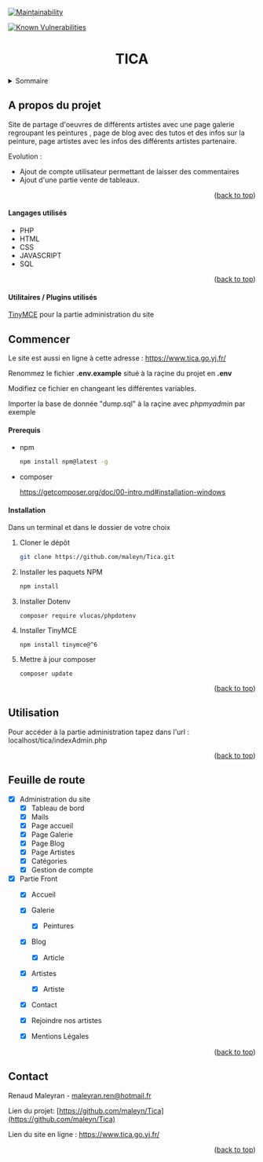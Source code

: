 <div id="top"></div>

[![Maintainability](https://api.codeclimate.com/v1/badges/5801c40dbc2f93e6b1b8/maintainability)](https://codeclimate.com/github/maleyn/Tica/maintainability)

[![Known Vulnerabilities](https://snyk.io/test/github/maleyn/Tica/badge.svg)](https://snyk.io/test/github/maleyn/Tica)



<h1 align="center">TICA</h1>


<details>
  <summary>Sommaire</summary>
  <ol>
    <li>
      <a href="#A propos du projet">A propos du projet</a>
      <ul>
        <li><a href="#Langages utilisés">langages utilisés</a></li>
      </ul>
    </li>
    <li>
      <a href="#commencer">Commencer</a>
      <ul>
        <li><a href="#prerequis">Prérequis</a></li>
        <li><a href="#installation">Installation</a></li>
      </ul>
    </li>
    <li><a href="#usage">Utilisation</a></li>
    <li><a href="#roadmap">Feuille de route</a></li>
    <li><a href="#contact">Contact</a></li>
  </ol>
</details>





## A propos du projet



Site de partage d'oeuvres de différents artistes avec une page galerie regroupant les peintures , page de blog avec des tutos et des infos sur la peinture, page artistes avec les infos des différents artistes partenaire.

Evolution :

- Ajout de compte utilisateur permettant de laisser des commentaires
- Ajout d'une partie vente de tableaux.

<p align="right">(<a href="#top">back to top</a>)</p>



#### Langages utilisés

* PHP
* HTML
* CSS
* JAVASCRIPT
* SQL

<p align="right">(<a href="#top">back to top</a>)</p>

#### Utilitaires / Plugins utilisés

[TinyMCE](https://www.tiny.cloud/) pour la partie administration du site

## Commencer

Le site est aussi en ligne à cette adresse : https://www.tica.go.yj.fr/

Renommez le fichier **.env.example** situé à la raçine du projet en **.env**   

Modifiez ce fichier en changeant les différentes variables.

Importer la base de donnée "dump.sql" à la raçine avec *phpmyadmin* par exemple



#### Prerequis

* npm
  
  ```sh
  npm install npm@latest -g
  ```

- composer

  https://getcomposer.org/doc/00-intro.md#installation-windows

  

#### Installation

Dans un terminal et dans le dossier de votre choix

1. Cloner le dépôt
   ```sh
   git clone https://github.com/maleyn/Tica.git
   ```

2. Installer les paquets NPM
   ```sh
   npm install
   ```

3. Installer Dotenv

   ```shell
   composer require vlucas/phpdotenv
   ```

4. Installer TinyMCE

   ```shell
   npm install tinymce@^6
   ```

   

5. Mettre à jour composer

   ```shell
   composer update
   ```


<p align="right">(<a href="#top">back to top</a>)</p>



## Utilisation

Pour accéder à la partie administration tapez dans l'url : localhost/tica/indexAdmin.php

<p align="right">(<a href="#top">back to top</a>)</p>



## Feuille de route

- [x] Administration du site
    - [x] Tableau de bord
    - [x] Mails
    - [x] Page accueil
    - [x] Page Galerie
    - [x] Page Blog
    - [x] Page Artistes
    - [x] Catégories
    - [x] Gestion de compte
    
- [x] Partie Front
    - [x] Accueil
    
    - [x] Galerie
        - [x] Peintures
    
    - [x] Blog
      
      - [x] Article
      
    - [x] Artistes
    
        - [x] Artiste
    
    - [x] Contact
    
    - [x] Rejoindre nos artistes
    
    - [x] Mentions Légales
    
        


<p align="right">(<a href="#top">back to top</a>)</p>


## Contact

Renaud Maleyran - maleyran.ren@hotmail.fr

Lien du projet: [https://github.com/maleyn/Tica](https://github.com/maleyn/Tica)

Lien du site en ligne : https://www.tica.go.yj.fr/

<p align="right">(<a href="#top">back to top</a>)</p>



